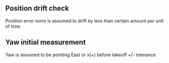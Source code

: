 ## Position drift check
Position error norm is assumed to drift by less than certain amount per unit of time.

## Yaw initial measurement
Yaw is assumed to be pointing East or x(+) before takeoff +/- tolerance
